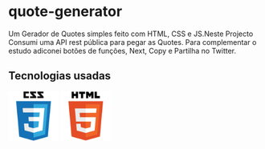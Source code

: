 # quote-generator
<p>Um Gerador de Quotes simples feito com HTML, CSS e JS.Neste Projecto Consumi uma API rest pública para pegar as Quotes. Para complementar o estudo adiconei botões de funções, Next, Copy e Partilha no Twitter.</p>

## Tecnologias usadas
<img style="width:100px;" src="https://github.com/devicons/devicon/blob/master/icons/css3/css3-original-wordmark.svg">
<img style="width:100px;" src="https://github.com/devicons/devicon/blob/master/icons/html5/html5-original-wordmark.svg">

